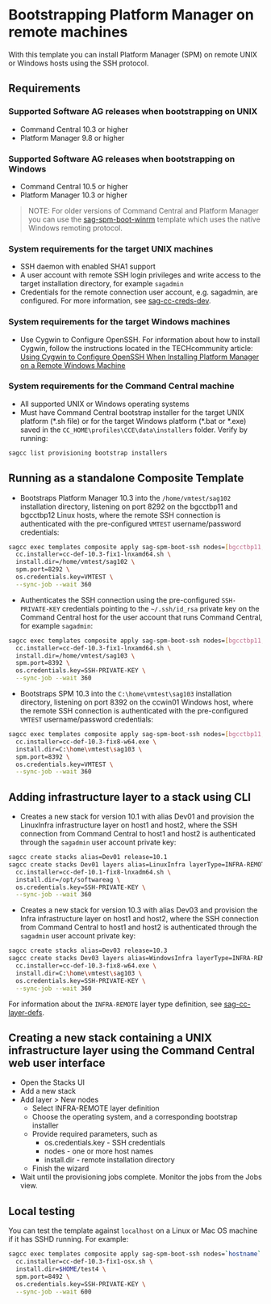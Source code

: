 <!--
 Copyright (c) 2011-2019 Software AG, Darmstadt, Germany and/or Software AG USA Inc., Reston, VA, USA, and/or its subsidiaries and/or its affiliates and/or their licensors.

 SPDX-License-Identifier: Apache-2.0

   Licensed under the Apache License, Version 2.0 (the "License");
   you may not use this file except in compliance with the License.
   You may obtain a copy of the License at

       http://www.apache.org/licenses/LICENSE-2.0

   Unless required by applicable law or agreed to in writing, software
   distributed under the License is distributed on an "AS IS" BASIS,
   WITHOUT WARRANTIES OR CONDITIONS OF ANY KIND, either express or implied.
   See the License for the specific language governing permissions and
   limitations under the License.
-->

# Bootstrapping Platform Manager on remote machines

With this template you can install Platform Manager (SPM) on remote UNIX or Windows hosts using the SSH protocol.

## Requirements

### Supported Software AG releases when bootstrapping on UNIX

* Command Central 10.3 or higher
* Platform Manager 9.8 or higher

### Supported Software AG releases when bootstrapping on Windows

* Command Central 10.5 or higher
* Platform Manager 10.3 or higher

> NOTE: For older versions of Command Central and Platform Manager you can use the [sag-spm-boot-winrm](../sag-spm-boot-winrm/README.md) template which uses the native Windows remoting protocol.

### System requirements for the target UNIX machines

* SSH daemon with enabled SHA1 support
* A user account with remote SSH login privileges and write access to the target installation directory, for example `sagadmin`
* Credentials for the remote connection user account, e.g. sagadmin, are configured. For more information, see [sag-cc-creds-dev](../sag-cc-creds-dev/README.md).

### System requirements for the target Windows machines
 * Use Cygwin to Configure OpenSSH. For information	about how to install Cygwin, follow the instructions located in the TECHcommunity article: [Using Cygwin to Configure OpenSSH When Installing Platform Manager on a Remote Windows Machine](http://techcommunity.softwareag.com/pwiki/-/wiki/Main/Using%20Cygwin%20to%20Configure%20OpenSSH%20When%20Installing%20Platform%20Manager%20on%20a%20Remote%20Windows%20Machine)

### System requirements for the Command Central machine

* All supported UNIX or Windows operating systems
* Must have Command Central bootstrap installer for the target UNIX platform (\*.sh file) or for the target Windows platform (\*.bat or \*.exe) saved in the `CC_HOME\profiles\CCE\data\installers` folder. Verify by running:

```bash
sagcc list provisioning bootstrap installers
```

## Running as a standalone Composite Template

* Bootstraps Platform Manager 10.3 into the `/home/vmtest/sag102` installation directory, listening on port 8292 on
the bgcctbp11 and bgcctbp12 Linux hosts, where the remote SSH connection is authenticated with the pre-configured
`VMTEST` username/password credentials:

```bash
sagcc exec templates composite apply sag-spm-boot-ssh nodes=[bgcctbp11,bgcctbp12] \
  cc.installer=cc-def-10.3-fix1-lnxamd64.sh \
  install.dir=/home/vmtest/sag102 \
  spm.port=8292 \
  os.credentials.key=VMTEST \
  --sync-job --wait 360
```

* Authenticates the SSH connection using the pre-configured `SSH-PRIVATE-KEY` credentials pointing
to the `~/.ssh/id_rsa` private key on the Command Central host for the user account that runs Command Central, for example `sagadmin`:

```bash
sagcc exec templates composite apply sag-spm-boot-ssh nodes=[bgcctbp11,bgcctbp12] \
  cc.installer=cc-def-10.3-fix1-lnxamd64.sh \
  install.dir=/home/vmtest/sag103 \
  spm.port=8392 \
  os.credentials.key=SSH-PRIVATE-KEY \
  --sync-job --wait 360
```

* Bootstraps SPM 10.3 into the `C:\home\vmtest\sag103` installation directory, listening on port 8392 on
the ccwin01 Windows host, where the remote SSH connection is authenticated with the pre-configured
`VMTEST` username/password credentials:

```bash
sagcc exec templates composite apply sag-spm-boot-ssh nodes=[bgcctbp11,bgcctbp12] \
  cc.installer=cc-def-10.3-fix8-w64.exe \
  install.dir=C:\home\vmtest\sag103 \
  spm.port=8392 \
  os.credentials.key=VMTEST \
  --sync-job --wait 360
```

## Adding infrastructure layer to a stack using CLI

* Creates a new stack for version 10.1 with alias Dev01 and provision the LinuxInfra infrastructure layer on host1 and host2, where the SSH connection from Command Central to host1 and host2 is authenticated through the `sagadmin` user account private key:

```bash
sagcc create stacks alias=Dev01 release=10.1
sagcc create stacks Dev01 layers alias=LinuxInfra layerType=INFRA-REMOTE nodes=[host1,host2] \
  cc.installer=cc-def-10.1-fix8-lnxadm64.sh \
  install.dir=/opt/softwareag \
  os.credentials.key=SSH-PRIVATE-KEY \
  --sync-job --wait 360
```

* Creates a new stack for version 10.3 with alias Dev03 and provision the Infra infrastructure layer on host1 and host2, where the SSH connection from Command Central to host1 and host2 is authenticated through the `sagadmin` user account private key:

```bash
sagcc create stacks alias=Dev03 release=10.3
sagcc create stacks Dev03 layers alias=WindowsInfra layerType=INFRA-REMOTE nodes=[host1,host2] \
  cc.installer=cc-def-10.3-fix8-w64.exe \
  install.dir=C:\home\vmtest\sag103 \
  os.credentials.key=SSH-PRIVATE-KEY \
  --sync-job --wait 360
```  

For information about the `INFRA-REMOTE` layer type definition, see [sag-cc-layer-defs](../sag-cc-layer-defs/template.yaml).

## Creating a new stack containing a UNIX infrastructure layer using the Command Central web user interface

* Open the Stacks UI
* Add a new stack
* Add layer > New nodes
  * Select INFRA-REMOTE layer definition
  * Choose the operating system, and a corresponding bootstrap installer
  * Provide required parameters, such as
    * os.credentials.key - SSH credentials
    * nodes - one or more host names
    * install.dir - remote installation directory
  * Finish the wizard
* Wait until the provisioning jobs complete. Monitor the jobs from the Jobs view.

## Local testing

You can test the template against `localhost` on a Linux or Mac OS machine if it has SSHD running.
For example:

```bash
sagcc exec templates composite apply sag-spm-boot-ssh nodes=`hostname` \
  cc.installer=cc-def-10.3-fix1-osx.sh \
  install.dir=$HOME/test4 \
  spm.port=8492 \
  os.credentials.key=SSH-PRIVATE-KEY \
  --sync-job --wait 600
```
